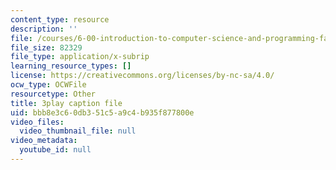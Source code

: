 ```yaml
---
content_type: resource
description: ''
file: /courses/6-00-introduction-to-computer-science-and-programming-fall-2008/bbb8e3c60db351c5a9c4b935f877800e_Pij6J0HsYFA.vtt
file_size: 82329
file_type: application/x-subrip
learning_resource_types: []
license: https://creativecommons.org/licenses/by-nc-sa/4.0/
ocw_type: OCWFile
resourcetype: Other
title: 3play caption file
uid: bbb8e3c6-0db3-51c5-a9c4-b935f877800e
video_files:
  video_thumbnail_file: null
video_metadata:
  youtube_id: null
---
```

